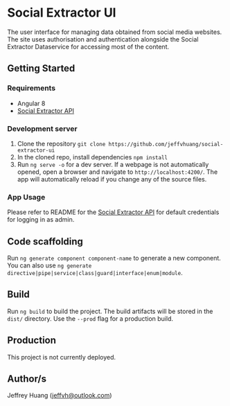 # Social Extractor UI

The user interface for managing data obtained from social media websites. The site uses authorisation and authentication alongside the Social Extractor Dataservice for accessing most of the content.

## Getting Started

### Requirements

- Angular 8
- [Social Extractor API](https://github.com/jeffvhuang/social-extractor-api)

### Development server

1. Clone the repository `git clone https://github.com/jeffvhuang/social-extractor-ui`
2. In the cloned repo, install dependencies `npm install`
3. Run `ng serve -o` for a dev server. If a webpage is not automatically opened, open a browser and navigate to `http://localhost:4200/`. The app will automatically reload if you change any of the source files.

### App Usage

Please refer to README for the [Social Extractor API](https://github.com/jeffvhuang/social-extractor-api) for default credentials for logging in as admin.

## Code scaffolding

Run `ng generate component component-name` to generate a new component. You can also use `ng generate directive|pipe|service|class|guard|interface|enum|module`.

## Build

Run `ng build` to build the project. The build artifacts will be stored in the `dist/` directory. Use the `--prod` flag for a production build.

## Production

This project is not currently deployed.

## Author/s

Jeffrey Huang (jeffvh@outlook.com)
